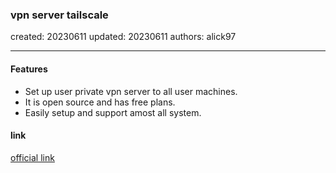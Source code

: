 ### vpn server tailscale

created: 20230611 updated: 20230611 authors: alick97

---

#### Features
- Set up user private vpn server to all user machines.
- It is open source and has free plans.
- Easily setup and support amost all system.

#### link
[official link](https://tailscale.com/)